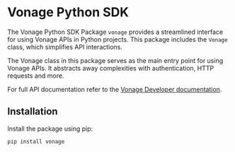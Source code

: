 # Vonage Python SDK

The Vonage Python SDK Package `vonage` provides a streamlined interface for using Vonage APIs in Python projects. This package includes the `Vonage` class, which simplifies API interactions.

The Vonage class in this package serves as the main entry point for using Vonage APIs. It abstracts away complexities with authentication, HTTP requests and more.

For full API documentation refer to the [Vonage Developer documentation](https://developer.vonage.com).

## Installation

Install the package using pip:

```bash
pip install vonage
```